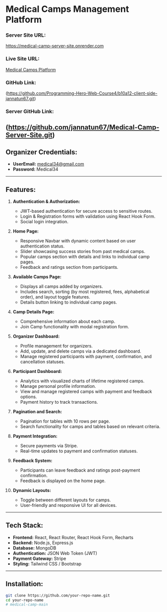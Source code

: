 
# Medical Camps Management Platform  

### Server Site URL: 
https://medical-camp-server-site.onrender.com

### Live Site URL:  
[Medical Camps Platform](https://medical-camp-9423e.web.app)  
### GitHub Link:
(https://github.com/Programming-Hero-Web-Course4/b10a12-client-side-jannatun67.git)
### Server GitHub Link:
(https://github.com/jannatun67/Medical-Camp-Server-Site.git)
---

## Organizer Credentials:  
- **UserEmail:** medical34@gmail.com 
- **Password:** Medical34  

---

## Features:  

1. **Authentication & Authorization:**  
   - JWT-based authentication for secure access to sensitive routes.  
   - Login & Registration forms with validation using React Hook Form.  
   - Social login integration.  

2. **Home Page:**  
   - Responsive Navbar with dynamic content based on user authentication status.  
   - Slider showcasing success stories from past medical camps.  
   - Popular camps section with details and links to individual camp pages.  
   - Feedback and ratings section from participants.  

3. **Available Camps Page:**  
   - Displays all camps added by organizers.  
   - Includes search, sorting (by most registered, fees, alphabetical order), and layout toggle features.  
   - Details button linking to individual camp pages.  

4. **Camp Details Page:**  
   - Comprehensive information about each camp.  
   - Join Camp functionality with modal registration form.  

5. **Organizer Dashboard:**  
   - Profile management for organizers.  
   - Add, update, and delete camps via a dedicated dashboard.  
   - Manage registered participants with payment, confirmation, and cancellation statuses.  

6. **Participant Dashboard:**  
   - Analytics with visualized charts of lifetime registered camps.  
   - Manage personal profile information.  
   - View and manage registered camps with payment and feedback options.  
   - Payment history to track transactions.  

7. **Pagination and Search:**  
   - Pagination for tables with 10 rows per page.  
   - Search functionality for camps and tables based on relevant criteria.  

8. **Payment Integration:**  
   - Secure payments via Stripe.  
   - Real-time updates to payment and confirmation statuses.  

9. **Feedback System:**  
   - Participants can leave feedback and ratings post-payment confirmation.  
   - Feedback is displayed on the home page.  

10. **Dynamic Layouts:**  
    - Toggle between different layouts for camps.  
    - User-friendly and responsive UI for all devices.  

---

## Tech Stack:  

- **Frontend:** React, React Router, React Hook Form, Recharts  
- **Backend:** Node.js, Express.js  
- **Database:** MongoDB  
- **Authentication:** JSON Web Token (JWT)  
- **Payment Gateway:** Stripe  
- **Styling:** Tailwind CSS / Bootstrap  

---

## Installation:  


   ```bash
   git clone https://github.com/your-repo-name.git
   cd your-repo-name
#   m e d i c a l - c a m p - m a i n  
 
